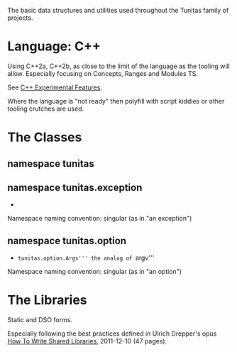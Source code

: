 The basic data structures and utilities used throughout the Tunitas family of projects.

# Language: C++

Using C++2a, C++2b, as close to the limit of the language as the tooling
will allow.  Especially focusing on Concepts, Ranges and Modules TS.

See [C++ Experimental Features](https://en.cppreference.com/w/cpp/experimental).

Where the language is "not ready" then polyfill with script kiddies or other tooling crutches are used.

# The Classes

## namespace tunitas



## namespace tunitas.exception

   * ```tunitas.exception.Quitting''' leave the application.

Namespace naming convention: singular (as in "an exception")

## namespace tunitas.option

   * ```tunitas.option.Args''' the analog of ```argv'''
   
Namespace naming convention: singular (as in "an option")

# The Libraries

Static and DSO forms.

Especially following the best practices defined in Ulrich Drepper's opus [How To Write Shared Libraries](https://software.intel.com/sites/default/files/m/a/1/e/dsohowto.pdf), 2011-12-10 (47 pages).
